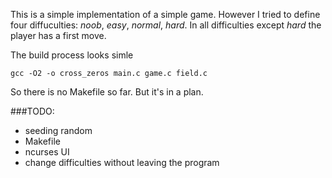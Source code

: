 This is a simple implementation of a simple game. However I tried to define four diffuculties: _noob_, _easy_, _normal_, _hard_. In all difficulties except _hard_ the player has a first move.

The build process looks simle 

```gcc -O2 -o cross_zeros main.c game.c field.c```

So there is no Makefile so far. But it's in a plan.

###TODO:
* seeding random
* Makefile
* ncurses UI
* change difficulties without leaving the program

